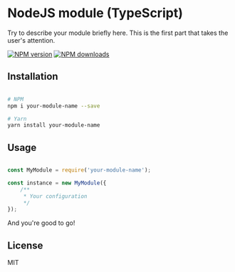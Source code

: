 # NodeJS module (TypeScript)

Try to describe your module briefly here. This is the first part that takes the user's attention.

[![NPM version][npm-image]][npm-url]
[![NPM downloads][downloads-image]][downloads-url]

## Installation

```sh

# NPM
npm i your-module-name --save

# Yarn
yarn install your-module-name

```

## Usage

```js

const MyModule = require('your-module-name');

const instance = new MyModule({
    /**
     * Your configuration
     */
});

```

And you're good to go!

## License

MIT

[npm-image]: https://img.shields.io/npm/v/@itemsjs/config.svg?color=orange
[npm-url]: https://npmjs.org/package/@itemsjs/config
[downloads-image]: https://img.shields.io/npm/dt/@itemsjs/config.svg
[downloads-url]: https://npmjs.org/package/@itemsjs/config
